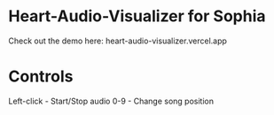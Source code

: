 # Heart-Audio-Visualizer for Sophia
Check out the demo here: heart-audio-visualizer.vercel.app

# Controls 
Left-click - Start/Stop audio
0-9 - Change song position
